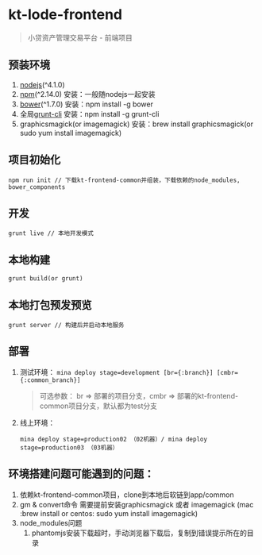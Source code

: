# kt-lode-frontend

> 小贷资产管理交易平台 - 前端项目

## 预装环境
1. [nodejs](https://nodejs.org/en/)(^4.1.0)
2. [npm](https://www.npmjs.com/)(^2.14.0) 安装：一般随nodejs一起安装
3. [bower](http://bower.io/)(^1.7.0) 安装：npm install -g bower
4. 全局[grunt-cli](http://gruntjs.com/)  安装：npm install -g grunt-cli
5. graphicsmagick(or imagemagick) 安装：brew install graphicsmagick(or sudo yum install imagemagick)

## 项目初始化
	npm run init // 下载kt-frontend-common并组装，下载依赖的node_modules, bower_components
	
## 开发
	grunt live // 本地开发模式
## 本地构建
	grunt build(or grunt)
## 本地打包预发预览
	grunt server // 构建后并启动本地服务
## 部署
1. 测试环境：
	`mina deploy stage=development [br={:branch}] [cmbr={:common_branch}]`
	
	> 可选参数： br => 部署的项目分支，cmbr => 部署的kt-frontend-common项目分支，默认都为test分支
2. 线上环境：
	
	`mina deploy stage=production02 （02机器）/
	mina deploy stage=production03 （03机器）`

## 环境搭建问题可能遇到的问题：

1. 依赖kt-frontend-common项目，clone到本地后软链到app/common
1. gm & convert命令 需要提前安装graphicsmagick 或者 imagemagick  (mac :brew install or centos: sudo yum install imagemagick)
1. node_modules问题
	1. phantomjs安装下载超时，手动浏览器下载后，复制到错误提示所在的目录
    
    
